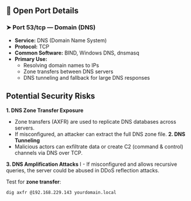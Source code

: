 ## 🔧 Open Port Details

### ➤ **Port 53/tcp — Domain (DNS)**

- **Service:** DNS (Domain Name System)
- **Protocol:** TCP
- **Common Software:** BIND, Windows DNS, dnsmasq
- **Primary Use:**  
  - Resolving domain names to IPs  
  - Zone transfers between DNS servers  
  - DNS tunneling and fallback for large DNS responses

##  Potential Security Risks

**1. DNS Zone Transfer Exposure**
  - Zone transfers (AXFR) are used to replicate DNS databases across servers.
  - If misconfigured, an attacker can extract the full DNS zone file.
**2. DNS Tunneling**
  - Malicious actors can exfiltrate data or create C2 (command & control) channels via DNS over TCP.

**3. DNS Amplification Attacks**
I - If misconfigured and allows recursive queries, the server could be abused in DDoS reflection attacks.


Test for **zone transfer**:
  ```bash
  dig axfr @192.168.229.143 yourdomain.local
  ```
